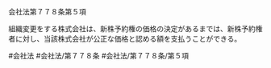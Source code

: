 会社法第７７８条第５項

組織変更をする株式会社は、新株予約権の価格の決定があるまでは、新株予約権者に対し、当該株式会社が公正な価格と認める額を支払うことができる。

#会社法
#会社法/第７７８条
#会社法/第７７８条/第５項
